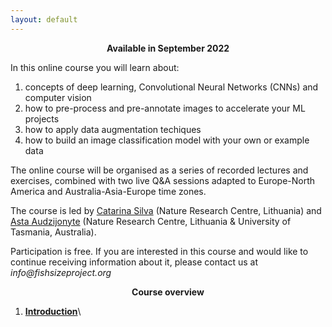 ```yaml
---
layout: default
---
```



<p align=center> 
  <b>Available in September 2022</b>
</p>


In this online course you will learn about:

1. concepts of deep learning, Convolutional Neural Networks (CNNs) and computer vision
2. how to pre-process and pre-annotate images to accelerate your ML projects 
3. how to apply data augmentation techiques 
4. how to build an image classification model with your own or example data
  

The online course will be organised as a series of recorded lectures and exercises, combined with two live Q&A sessions adapted to Europe-North America and Australia-Asia-Europe time zones.

The course is led by [Catarina Silva](https://www.linkedin.com/in/catarina-ns-silva/) (Nature Research Centre, Lithuania) and [Asta Audzijonyte](https://astaaudzi.com/) (Nature Research Centre, Lithuania & University of Tasmania, Australia). 

Participation is free. 
If you are interested in this course and would like to continue receiving information about it, please contact us at _info@fishsizeproject.org_



<p align=center> 
  <b>Course overview</b>
</p>

1.  [**Introduction**](test.qmd)\